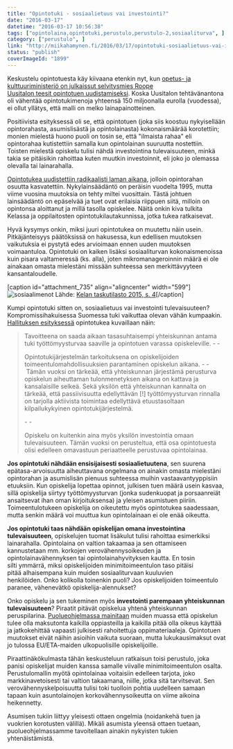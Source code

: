 ```yaml
---
title: "Opintotuki - sosiaalietuus vai investointi?"
date: "2016-03-17"
datetime: "2016-03-17 10:56:38"
tags: ["opintolaina,opintotuki,perustulo,perustulo-2,sosiaaliturva", ]
category: ["perustulo", ]
link: "http://miikahamynen.fi/2016/03/17/opintotuki-sosiaalietuus-vai-investointi/"
status: "publish"
coverImageId: "1899"
---
```


Keskustelu opintotuesta käy kiivaana etenkin nyt, kun [opetus- ja kulttuuriministeriö on julkaissut selvitysmies Roope Uusitalon teesit opintotuen uudistamiseksi](http://okm.fi/OPM/Tiedotteet/2016/03/opintotukiselvitys.html?lang=fi). Koska Uusitalon tehtävänantona oli vähentää opintotukimenoja yhteensä 150 miljoonalla eurolla (vuodessa), ei ollut yllätys, että malli on melko lainapainotteinen.

Positiivista esityksessä oli se, että opintotuen (joka siis koostuu nykyisellään opintorahasta, asumislisästä ja opintolainasta) kokonaismäärää korotettiin; monien mielestä huono puoli on tosin se, että "ilmaista rahaa" eli opintorahaa kutistettiin samalla kun opintolainan suuruutta nostettiin. Toisten mielestä opiskelu tulisi nähdä investointina tulevaisuuteen, minkä takia se pitäisikin rahoittaa kuten muutkin investoinnit, eli joko jo olemassa olevalla tai lainarahalla.

[Opintotukea uudistettiin radikaalisti laman aikana](http://yle.fi/uutiset/nain_opintotuki_on_muuttunut/8729794), jolloin opintorahan osuutta kasvatettiin. Nykylainsäädäntö on peräisin vuodelta 1995, mutta viime vuosina muutoksia on tehty miltei vuosittain. Tästä johtuen lainsäädäntö on epäselvää ja tuet ovat erilaisia riippuen siitä, milloin on opintonsa aloittanut ja millä tasolla opiskelee. Näitä onkin kiva tulkita Kelassa ja oppilaitosten opintotukilautakunnissa, jotka tukea ratkaisevat.

Hyvä kysymys onkin, miksi juuri opintotukea on muutettu näin usein. Pitkäjänteisyys päätöksissä on hakusessa, kun edellisen muutoksen vaikutuksia ei pystytä edes arvioimaan ennen uuden muutoksen voimaantuloa. Opintotuki on kaiken lisäksi sosiaaliturvan kokonaismenoissa kuin pisara valtameressä (ks. alla), joten mikromanageroinnin määrä ei ole ainakaan omasta mielestäni missään suhteessa sen merkittävyyteen kansantaloudelle.

\[caption id="attachment\_735" align="aligncenter" width="599"\]![sosiaalimenot](http://miikahamynen.fi/wp-content/uploads/2016/03/sosiaalimenot.png) Lähde: [Kelan taskutilasto 2015, s. 4](http://www.kela.fi/documents/10180/1677517/Taskutilasto_2015.pdf/c3be5350-df0a-4ff9-bc19-00f9c1abec77?version=1.0#page=6)\[/caption\]

Kumpi opintotuki sitten on, sosiaalietuus vai investointi tulevaisuuteen? Kompromissihakuisessa Suomessa tuki vaikuttaa olevan vähän kumpaakin. [Hallituksen esityksessä](https://www.eduskunta.fi/valtiopaivaasiat/HE+226/1993) opintotukea kuvaillaan näin:

> Tavoitteena on saada aikaan tasasuhtaisempi yhteiskunnan antama tuki työttömyysturvaa saaville ja opintotuen varassa opiskeleville. - -
> 
> Opintotukijärjestelmän tarkoituksena on opiskelijoiden toimeentulomahdollisuuksien parantaminen opiskelun aikana. - - Tämän vuoksi on tärkeää, että yhteiskunnan järjestämä perusturva opiskelun aiheuttaman tulonmenetyksen aikana on kattava ja kansalaisille selkeä. Sekä yksilön että yhteiskunnan kannalta on tärkeää, että passiivisuutta edellyttävän \[!\] työttömyysturvan rinnalla on tarjolla aktiivista toimintaa edellyttävä etuustasoltaan kilpailukykyinen opintotukijärjestelmä.
> 
> \- -
> 
> Opiskelu on kuitenkin aina myös yksilön investointia omaan tulevaisuuteen. Tämän vuoksi on perusteltua, että osa opintotuesta olisi edelleen omavastuun periaatteelle perustuvaa opintolainaa.

**Jos opintotuki nähdään ensisijaisesti sosiaalietuutena**, sen suurena epätasa-arvoisuutta aiheuttavana ongelmana on ainakin omasta mielestäni opintorahan ja asumislisän pienuus suhteessa muihin vastaavantyyppisiin etuuksiin. Kun opiskelija lopettaa opinnot, julkisen tuen määrä usein kasvaa, sillä opiskelija siirtyy työttömyysturvan (jonka sudenkuopat ja porsaanreiät ansaitsevat ihan oman kirjoituksensa) ja yleisen asumistuen piiriin. Toimeentulotukeen opiskelija on oikeutettu myös opintotukea saadessaan, mutta senkin määrä voi muuttua kun opintolainaan ei ole enää oikeutta.

**Jos opintotuki taas nähdään opiskelijan omana investointina tulevaisuuteen**, opiskelujen tuomat lisäkulut tulisi rahoittaa esimerkiksi lainarahalla. Opintolaina on valtion takaamaa ja sen ottamiseen kannustetaan mm. korkojen verovähennysoikeuden ja opintolainavähennyksen tai opintolainahyvityksen kautta. En tosin silti ymmärrä, miksi opiskelijoiden minimitoimeentulon taso pitäisi pitää alhaisempana kuin muiden sosiaaliturvaan kuuluvien henkilöiden. Onko kolikolla toinenkin puoli? Jos opiskelijoiden toimeentulo paranee, vähenevätkö opiskelija-alennukset?

Onko opiskelu ja sen tukeminen myös **investointi parempaan yhteiskunnan tulevaisuuteen**? Piraatit pitävät opiskelua yhtenä yhteiskunnan peruspilarina. [Puolueohjelmassa mainitaan](http://piraattipuolue.fi/agenda/puolueohjelma) muiden muassa että opiskelun tulee olla maksutonta kaikilla oppiasteilla ja kaikilla pitää olla oikeus käyttää ja jatkokehittää vapaasti julkisesti rahoitettuja oppimateriaaleja. Opintotuen muutokset eivät näihin asioihin vaikuta suoraan, mutta lukukausimaksut ovat jo tulossa EU/ETA-maiden ulkopuolisille opiskelijoille.

Piraattinäkökulmasta tähän keskusteluun ratkaisun toisi perustulo, joka panisi opiskelijat muiden kanssa samalle viivalle minimitoimeentulon osalta. Perustulomallin myötä opintolainaa voitaisiin edelleen tarjota, joko markkinavetoisesti tai valtion takaamana, niille, jotka sitä tarvitsevat. Sen verovähennyskelpoisuutta tulisi toki tuolloin pohtia uudelleen samaan tapaan kuin asuntolainojen korkovähennysoikeutta on viime aikoina heikennetty.

Asumisen tukiin liittyy yleisesti ottaen ongelmia (noidankehä tuen ja vuokrien korotusten välillä). Mikäli asumista yleensä ottaen tuetaan, puolueohjelmassamme tavoitellaan ainakin nykyisten tukien yhtenäistämistä.
